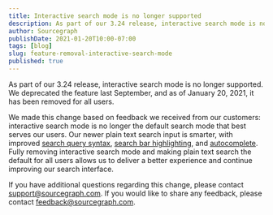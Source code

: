 ```yaml
---
title: Interactive search mode is no longer supported
description: As part of our 3.24 release, interactive search mode is no longer supported. We deprecated the feature last September, and as of January 20, 2021, it has been removed for all users.
author: Sourcegraph
publishDate: 2021-01-20T10:00-07:00
tags: [blog]
slug: feature-removal-interactive-search-mode
published: true
---
```


As part of our 3.24 release, interactive search mode is no longer supported. We deprecated the feature last September, and as of January 20, 2021, it has been removed for all users.

We made this change based on feedback we received from our customers: interactive search mode is no longer the default search mode that best serves our users. Our newer plain text search input is smarter, with improved [search query syntax](https://docs.sourcegraph.com/code_search/reference/queries), [search bar highlighting](https://vimeo.com/392761379), and [autocomplete](https://vimeo.com/374329715). Fully removing interactive search mode and making plain text search the default for all users allows us to deliver a better experience and continue improving our search interface.

If you have additional questions regarding this change, please contact [support@sourcegraph.com](mailto:support@sourcegraph.com). If you would like to share any feedback, please contact [feedback@sourcegraph.com](mailto:feedback@sourcegraph.com).
